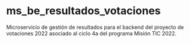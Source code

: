 # ms_be_resultados_votaciones
Microservicio de gestión de resultados para el backend del proyecto de votaciones 2022 asociado al ciclo 4a del programa Misión TIC 2022.
